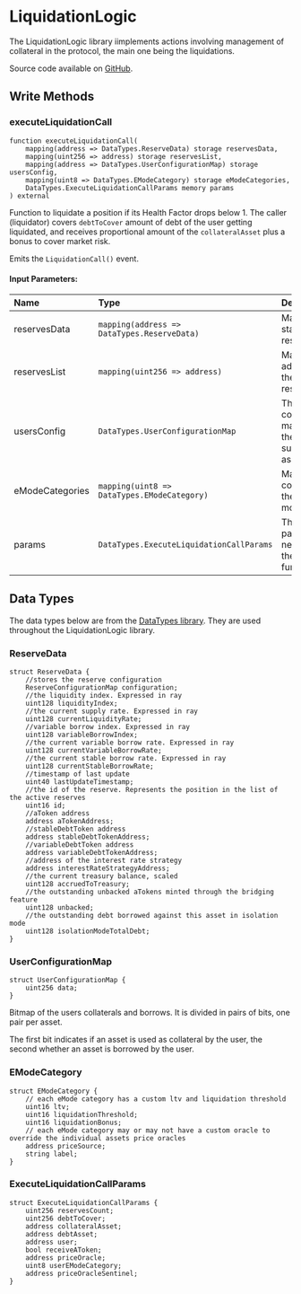 # LiquidationLogic

The LiquidationLogic library iimplements actions involving management of collateral in the protocol, the main one being the liquidations.

Source code available on [GitHub](https://github.com/aave/aave-v3-core/blob/master/contracts/protocol/libraries/logic/LiquidationLogic.sol).

## Write Methods

### executeLiquidationCall

```solidity
function executeLiquidationCall(
    mapping(address => DataTypes.ReserveData) storage reservesData,
    mapping(uint256 => address) storage reservesList,
    mapping(address => DataTypes.UserConfigurationMap) storage usersConfig,
    mapping(uint8 => DataTypes.EModeCategory) storage eModeCategories,
    DataTypes.ExecuteLiquidationCallParams memory params
) external
```

Function to liquidate a position if its Health Factor drops below 1. The caller (liquidator) covers `debtToCover` amount of debt of the user getting liquidated, and receives proportional amount of the `collateralAsset` plus a bonus to cover market risk.

Emits the `LiquidationCall()` event.

#### Input Parameters:

| Name            | Type                                        | Description                                                             |
| :-------------- | :------------------------------------------ | :---------------------------------------------------------------------- |
| reservesData    | `mapping(address => DataTypes.ReserveData)` | Mapping of the state of all the reserves                                |
| reservesList    | `mapping(uint256 => address)`               | Mapping of the addresses of all the active reserves                     |
| usersConfig     | `DataTypes.UserConfigurationMap`            | The users configuration mapping that track the supplied/borrowed assets |
| eModeCategories | `mapping(uint8 => DataTypes.EModeCategory)` | Mapping of the configuration of all the efficiency mode categories      |
| params          | `DataTypes.ExecuteLiquidationCallParams`    | The additional parameters needed to execute the liquidation function    |

## Data Types

The data types below are from the [DataTypes library](https://github.com/aave/aave-v3-core/blob/master/contracts/protocol/libraries/types/DataTypes.sol). They are used throughout the LiquidationLogic library.

### ReserveData

```solidity
struct ReserveData {
    //stores the reserve configuration
    ReserveConfigurationMap configuration;
    //the liquidity index. Expressed in ray
    uint128 liquidityIndex;
    //the current supply rate. Expressed in ray
    uint128 currentLiquidityRate;
    //variable borrow index. Expressed in ray
    uint128 variableBorrowIndex;
    //the current variable borrow rate. Expressed in ray
    uint128 currentVariableBorrowRate;
    //the current stable borrow rate. Expressed in ray
    uint128 currentStableBorrowRate;
    //timestamp of last update
    uint40 lastUpdateTimestamp;
    //the id of the reserve. Represents the position in the list of the active reserves
    uint16 id;
    //aToken address
    address aTokenAddress;
    //stableDebtToken address
    address stableDebtTokenAddress;
    //variableDebtToken address
    address variableDebtTokenAddress;
    //address of the interest rate strategy
    address interestRateStrategyAddress;
    //the current treasury balance, scaled
    uint128 accruedToTreasury;
    //the outstanding unbacked aTokens minted through the bridging feature
    uint128 unbacked;
    //the outstanding debt borrowed against this asset in isolation mode
    uint128 isolationModeTotalDebt;
}
```

### UserConfigurationMap

```solidity
struct UserConfigurationMap {
    uint256 data;
}
```

Bitmap of the users collaterals and borrows. It is divided in pairs of bits, one pair per asset.

The first bit indicates if an asset is used as collateral by the user, the second whether an asset is borrowed by the user.

### EModeCategory

```solidity
struct EModeCategory {
    // each eMode category has a custom ltv and liquidation threshold
    uint16 ltv;
    uint16 liquidationThreshold;
    uint16 liquidationBonus;
    // each eMode category may or may not have a custom oracle to override the individual assets price oracles
    address priceSource;
    string label;
}
```

### ExecuteLiquidationCallParams

```solidity
struct ExecuteLiquidationCallParams {
    uint256 reservesCount;
    uint256 debtToCover;
    address collateralAsset;
    address debtAsset;
    address user;
    bool receiveAToken;
    address priceOracle;
    uint8 userEModeCategory;
    address priceOracleSentinel;
}
```